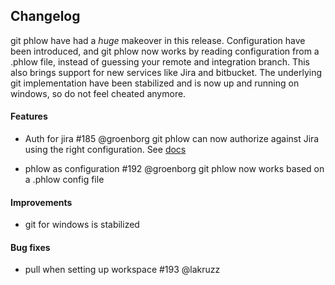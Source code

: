 ## Changelog
git phlow have had a _huge_ makeover in this release. Configuration have been introduced, and git phlow now works by reading
configuration from a .phlow file, instead of guessing your remote and integration branch. This also brings support for new services like Jira and bitbucket.
The underlying git implementation have been stabilized and is now up and running on windows, so do not feel cheated anymore.

#### Features
- Auth for jira #185 @groenborg
git phlow can now authorize against Jira using the right configuration. See [docs](docs/README.md)

- phlow as configuration #192 @groenborg
git phlow now works based on a .phlow config file

#### Improvements
- git for windows is stabilized

#### Bug fixes
- pull when setting up workspace #193 @lakruzz

